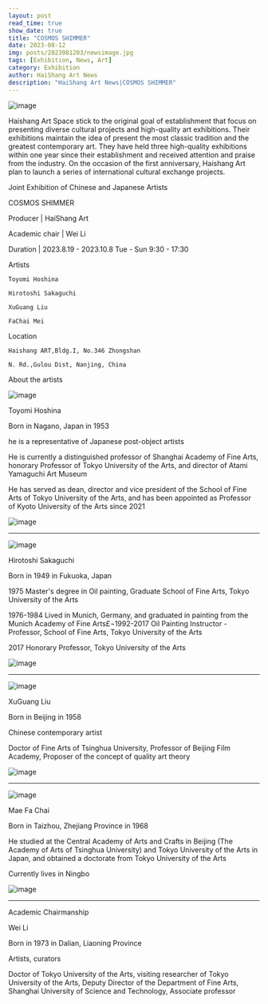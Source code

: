 ```yaml
---
layout: post
read_time: true
show_date: true
title: "COSMOS SHIMMER"
date: 2023-08-12
img: posts/2023081203/newsimage.jpg
tags: [Exhibition, News, Art]
category: Exhibition
author: HaiShang Art News
description: "HaiShang Art News|COSMOS SHIMMER"
---
```


![image](./assets/img/posts/2023081203/newsimage.jpg)

Haishang Art Space stick to the original goal of establishment that focus on presenting diverse cultural projects and high-quality art exhibitions. Their exhibitions maintain the idea of present the most classic tradition and the greatest contemporary art. They have held three high-quality exhibitions within one year since their establishment and received attention and praise from the industry. On the occasion of the first anniversary, Haishang Art plan to launch a series of international cultural exchange projects.

Joint Exhibition of Chinese and Japanese Artists 

COSMOS SHIMMER 

Producer | HaiShang Art

Academic chair | Wei Li

Duration | 2023.8.19 - 2023.10.8 Tue - Sun 9:30 - 17:30
 
Artists

    Toyomi Hoshina 

    Hirotoshi Sakaguchi   

    XuGuang Liu    

    FaChai Mei     

Location

    Haishang ART,Bldg.I, No.346 Zhongshan

    N. Rd.,Gulou Dist, Nanjing, China

About the artists

![image](./assets/img/posts/2023081203/newsimage-2.png)

Toyomi Hoshina

Born in Nagano, Japan in 1953

 he is a representative of Japanese post-object artists

He is currently a distinguished professor of Shanghai Academy of Fine Arts, honorary Professor of Tokyo University of the Arts, and director of Atami Yamaguchi Art Museum

He has served as dean, director and vice president of the School of Fine Arts of Tokyo University of the Arts, and has been appointed as Professor of Kyoto University of the Arts since 2021

![image](./assets/img/posts/2023081203/newsimage-3.jpg)

***

![image](./assets/img/posts/2023081203/newsimage-4.jpg)

Hirotoshi Sakaguchi

Born in 1949 in Fukuoka, Japan

1975 Master's degree in Oil painting, Graduate School of Fine Arts, Tokyo University of the Arts

1976-1984 Lived in Munich, Germany, and graduated in painting from the Munich Academy of Fine Arts£¬1992-2017 Oil Painting Instructor - Professor, School of Fine Arts, Tokyo University of the Arts

2017 Honorary Professor, Tokyo University of the Arts

![image](./assets/img/posts/2023081203/newsimage-5.jpg)

***

![image](./assets/img/posts/2023081203/newsimage-6.png)

XuGuang Liu

Born in Beijing in 1958

Chinese contemporary artist

Doctor of Fine Arts of Tsinghua University, Professor of Beijing Film Academy, Proposer of the concept of quality art theory

![image](./assets/img/posts/2023081203/newsimage-7.jpg)

***

![image](./assets/img/posts/2023081203/newsimage-8.jpg)

Mae Fa Chai

Born in Taizhou, Zhejiang Province in 1968

He studied at the Central Academy of Arts and Crafts in Beijing (The Academy of Arts of Tsinghua University) and Tokyo University of the Arts in Japan, and obtained a doctorate from Tokyo University of the Arts

Currently lives in Ningbo 

![image](./assets/img/posts/2023081203/newsimage-9.jpg)

***

Academic Chairmanship

Wei Li 

Born in 1973 in Dalian, Liaoning Province

Artists, curators

Doctor of Tokyo University of the Arts, visiting researcher of Tokyo University of the Arts, Deputy Director of the Department of Fine Arts, Shanghai University of Science and Technology, Associate professor
